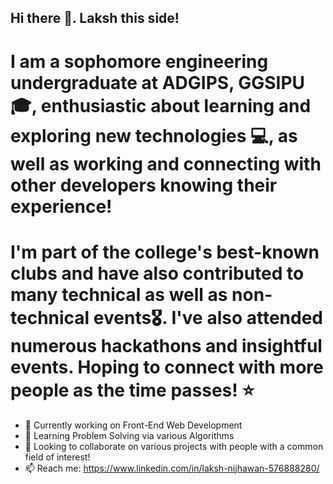 ## Hi there 👋. Laksh this side!


# I am a sophomore engineering undergraduate at ADGIPS, GGSIPU 🎓, enthusiastic about learning and exploring new technologies 💻, as well as working and connecting with other developers knowing their experience!
# I'm part of the college's best-known clubs and have also contributed to many technical as well as non-technical events🎖️. I've also attended numerous hackathons and insightful events. Hoping to connect with more people as the time passes! ⭐



- 🔭 Currently working on Front-End Web Development
- 🌱 Learning Problem Solving via various Algorithms
- 👯 Looking to collaborate on various projects with people with a common field of interest!
- 📫 Reach me: https://www.linkedin.com/in/laksh-nijhawan-576888280/


